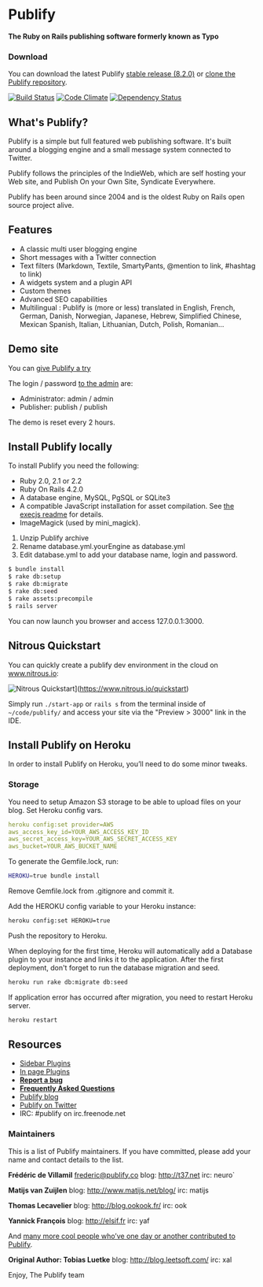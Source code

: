 # Publify

**The Ruby on Rails publishing software formerly known as Typo**

### Download

You can download the latest
Publify [stable release (8.2.0)](https://github.com/publify/publify/archive/v8.2.0.tar.gz)
or [clone the Publify repository](https://github.com/publify/publify.git).

[![Build Status](https://travis-ci.org/publify/publify.png?branch=master)](https://travis-ci.org/publify/publify)
[![Code Climate](https://codeclimate.com/github/publify/publify.png)](https://codeclimate.com/github/publify/publify)
[![Dependency Status](https://gemnasium.com/publify/publify.png)](https://gemnasium.com/publify/publify)

## What's Publify?

Publify is a simple but full featured web publishing software. It's built
around a blogging engine and a small message system connected to Twitter.

Publify follows the principles of the IndieWeb, which are self hosting your Web
site, and Publish On your Own Site, Syndicate Everywhere.

Publify has been around since 2004 and is the oldest Ruby on Rails open source
project alive.

## Features

- A classic multi user blogging engine
- Short messages with a Twitter connection
- Text filters (Markdown, Textile, SmartyPants, @mention to link, #hashtag to link)
- A widgets system and a plugin API
- Custom themes
- Advanced SEO capabilities
- Multilingual : Publify is (more or less) translated in English, French,
  German, Danish, Norwegian, Japanese, Hebrew, Simplified Chinese, Mexican
  Spanish, Italian, Lithuanian, Dutch, Polish, Romanian…

## Demo site

You can [give Publify a try](http://demo.publify.co)

The login / password [to the admin](http://demo.publify.co/admin)
are:

- Administrator: admin / admin
- Publisher: publish / publish

The demo is reset every 2 hours.

## Install Publify  locally

To install Publify you need the following:

- Ruby 2.0, 2.1 or 2.2
- Ruby On Rails 4.2.0
- A database engine, MySQL, PgSQL or SQLite3
- A compatible JavaScript installation for asset compilation. See [the execjs
  readme](https://github.com/sstephenson/execjs#readme) for details.
- ImageMagick (used by mini_magick).

1.  Unzip Publify archive
2.  Rename database.yml.yourEngine as database.yml
3.  Edit database.yml to add your database name, login and password.

```bash
$ bundle install
$ rake db:setup
$ rake db:migrate
$ rake db:seed
$ rake assets:precompile
$ rails server
```

You can now launch you browser and access 127.0.0.1:3000.

## Nitrous Quickstart
You can quickly create a publify dev environment in the cloud on www.nitrous.io:

![Nitrous Quickstart](https://nitrous-image-icons.s3.amazonaws.com/quickstart.svg)](https://www.nitrous.io/quickstart)

Simply run `./start-app` or `rails s` from the terminal inside of `~/code/publify/` and access your site via the "Preview > 3000" link in the IDE. 

## Install Publify on Heroku

In order to install Publify on Heroku, you’ll need to do some minor tweaks.

### Storage

You need to setup Amazon S3 storage to be able to upload files on your
blog. Set Heroku config vars.

```yaml
heroku config:set provider=AWS
aws_access_key_id=YOUR_AWS_ACCESS_KEY_ID
aws_secret_access_key=YOUR_AWS_SECRET_ACCESS_KEY
aws_bucket=YOUR_AWS_BUCKET_NAME
```

To generate the Gemfile.lock, run:
```bash
HEROKU=true bundle install
```

Remove Gemfile.lock from .gitignore and commit it.

Add the HEROKU config variable to your Heroku instance:

```bash
heroku config:set HEROKU=true
```

Push the repository to Heroku.

When deploying for the first time, Heroku will automatically add a Database
plugin to your instance and links it to the application. After the first
deployment, don't forget to run the database migration and seed.

```bash
heroku run rake db:migrate db:seed
```

If application error has occurred after migration, you need to restart Heroku server.

```bash
heroku restart
```

## Resources

- [Sidebar Plugins](https://github.com/publify/publify/wiki/Sidebar-plugins)
- [In page Plugins](https://github.com/publify/publify/wiki/In-Page-Plugins)
- [**Report a bug**](https://github.com/publify/publify/issues)
- [**Frequently Asked Questions**](https://github.com/publify/publify/wiki/frequently-asked-questions)
- [Publify blog](http://blog.publify.co)
- [Publify on Twitter](https://twitter.com/getpublify)
- IRC: \#publify on irc.freenode.net

### Maintainers

This is a list of Publify maintainers. If you have committed, please add
your name and contact details to the list.

**Frédéric de Villamil** <frederic@publify.co>
blog: http://t37.net
irc: neuro`

**Matijs van Zuijlen**
blog: http://www.matijs.net/blog/
irc: matijs

**Thomas Lecavelier**
blog: http://blog.ookook.fr/
irc: ook

**Yannick François**
blog: http://elsif.fr
irc: yaf

And [many more cool people who’ve one day or another contributed to
Publify](https://github.com/publify/publify/graphs/contributors).

**Original Author: Tobias Luetke**
blog: http://blog.leetsoft.com/
irc: xal

Enjoy,
The Publify team
